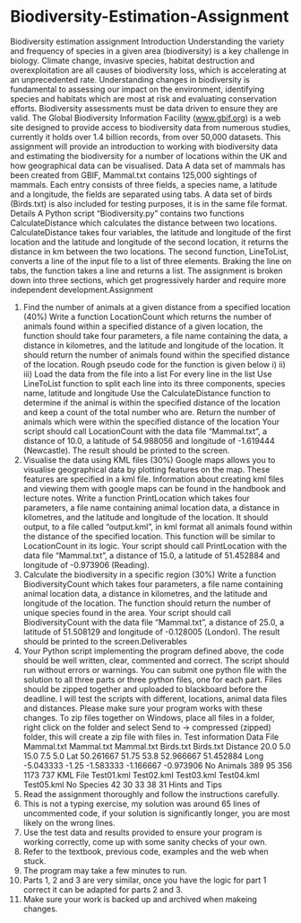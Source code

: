 # Biodiversity-Estimation-Assignment

Biodiversity estimation assignment
Introduction
Understanding the variety and frequency of species in a given area (biodiversity) is a key
challenge in biology. Climate change, invasive species, habitat destruction and overexploitation are
all causes of biodiversity loss, which is accelerating at an unprecedented rate. Understanding
changes in biodiversity is fundamental to assessing our impact on the environment, identifying
species and habitats which are most at risk and evaluating conservation efforts.
Biodiversity assessments must be data driven to ensure they are valid. The Global
Biodiversity Information Facility (www.gbif.org) is a web site designed to provide access to
biodiversity data from numerous studies, currently it holds over 1.4 billion records, from over 50,000
datasets.
This assignment will provide an introduction to working with biodiversity data and
estimating the biodiversity for a number of locations within the UK and how geographical data can
be visualised.
Data
A data set of mammals has been created from GBIF, Mammal.txt contains 125,000 sightings
of mammals. Each entry consists of three fields, a species name, a latitude and a longitude, the fields
are separated using tabs. A data set of birds (Birds.txt) is also included for testing purposes, it is in
the same file format.
Details
A Python script “Biodiversity.py” contains two functions CalculateDistance which calculates
the distance between two locations. CalculateDistance takes four variables, the latitude and
longitude of the first location and the latitude and longitude of the second location, it returns the
distance in km between the two locations. The second function, LineToList, converts a line of the
input file to a list of three elements. Braking the line on tabs, the function takes a line and returns a
list.
The assignment is broken down into three sections, which get progressively harder and
require more independent development.Assignment
1) Find the number of animals at a given distance from a specified location (40%)
Write a function LocationCount which returns the number of animals found within a specified
distance of a given location, the function should take four parameters, a file name containing the
data, a distance in kilometres, and the latitude and longitude of the location. It should return the
number of animals found within the specified distance of the location.
Rough pseudo code for the function is given below
i)
ii)
iii)
Load the data from the file into a list
For every line in the list
Use LineToList function to split each line into its three components, species name,
latitude and longitude
Use the CalculateDistance function to determine if the animal is within the specified
distance of the location and keep a count of the total number who are.
Return the number of animals which were within the specified distance of the location
Your script should call LocationCount with the data file “Mammal.txt”, a distance of 10.0, a
latitude of 54.988056 and longitude of -1.619444 (Newcastle). The result should be printed to
the screen.
2) Visualise the data using KML files (30%)
Google maps allows you to visualise geographical data by plotting features on the map. These
features are specified in a kml file. Information about creating kml files and viewing them with
google maps can be found in the handbook and lecture notes.
Write a function PrintLocation which takes four parameters, a file name containing animal
location data, a distance in kilometres, and the latitude and longitude of the location. It should
output, to a file called “output.kml”, in kml format all animals found within the distance of the
specified location. This function will be similar to LocationCount in its logic.
Your script should call PrintLocation with the data file “Mammal.txt”, a distance of 15.0, a
latitude of 51.452884 and longitude of -0.973906 (Reading).
3) Calculate the biodiversity in a specific region (30%)
Write a function BiodiversityCount which takes four parameters, a file name containing animal
location data, a distance in kilometres, and the latitude and longitude of the location. The
function should return the number of unique species found in the area.
Your script should call BiodiversityCount with the data file “Mammal.txt”, a distance of 25.0, a
latitude of 51.508129 and longitude of -0.128005 (London). The result should be printed to the
screen.Deliverables
1) Your Python script implementing the program defined above, the code should be well written,
clear, commented and correct. The script should run without errors or warnings. You can submit
one python file with the solution to all three parts or three python files, one for each part.
Files should be zipped together and uploaded to blackboard before the deadline. I will test the
scripts with different, locations, animal data files and distances. Please make sure your program
works with these changes. To zip files together on Windows, place all files in a folder, right click on
the folder and select Send to → compressed (zipped) folder, this will create a zip file with files in.
Test information
Data File
Mammal.txt
Mammal.txt
Mammal.txt
Birds.txt
Birds.txt
Distance
20.0
5.0
15.0
7.5
5.0
Lat
50.261667
51.75
53.8
52.966667
51.452884
Long
-5.043333
-1.25
-1.583333
-1.166667
-0.973906
No Animals
389
95
356
1173
737
KML File
Test01.kml
Test02.kml
Test03.kml
Test04.kml
Test05.kml
No Species
42
30
33
38
31
Hints and Tips
1) Read the assignment thoroughly and follow the instructions carefully.
2) This is not a typing exercise, my solution was around 65 lines of uncommented code, if your
solution is significantly longer, you are most likely on the wrong lines.
3) Use the test data and results provided to ensure your program is working correctly, come up
with some sanity checks of your own.
4) Refer to the textbook, previous code, examples and the web when stuck.
5) The program may take a few minutes to run.
6) Parts 1, 2 and 3 are very similar, once you have the logic for part 1 correct it can be adapted for
parts 2 and 3.
7) Make sure your work is backed up and archived when makeing changes.
